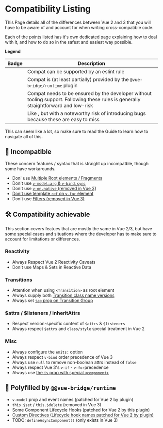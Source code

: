 # Compatibility Listing

This Page details all of the differences between Vue 2 and 3 that you will have to be aware of and account for when writing cross-compatible code.

Each of the points listed has it's own dedicated page explaining how to deal with it, and how to do so in the safest and easiest way possible.

**Legend**

| Badge          | Description                          |
|----------------|--------------------------------------|
| <eslint />     | Compat can be supported by an eslint rule                              |
| <plugin />     | Compat is (at least partially) provided by the `@vue-bridge/runtime` plugin |
| <discipline /> | Compat needs to be ensured by the developer without tooling support. Following these rules is generally straightforward and low-risk  |
| <pitfall />    | Like <discipline />, but with a noteworthy risk of introducing bugs because these are easy to miss |

This can seem like a lot, so make sure to read the Guide to learn how to navigate all of this.

## 🛑 Incompatible

These concern features / syntax that is straight up incompatble, though some have workarounds.

- Don' use [Multiple Root elements / Fragments](./multiple-root-elements.md) <eslint />
- Don't use [`v-model:arg` & `v-bind.sync`](./v-model-arg-sync.md) <eslint />
- Don't use [`v-on.native` (removed in Vue 3)](./v-on-native.md) <eslint />
- [Don't use template `ref` on `v-for` element](./ref-v-for.md) <discipline />
-  Don't use [Filters (removed in Vue 3)](./filter.md) <eslint />

## 🛠 Compatibility achievable

This section covers featues that are mostly the same in Vue 2/3, but have some special cases and situations where the developer has to make sure to account for limitations or differences. 

### Reactivity
- Always Respect Vue 2 Reactivity Caveats <pitfall /> <plugin />
- Don't use Maps & Sets in Reactive Data <discipline />
### Transitions
- Attention when using `<Transition>` as root element <discipline />
- Always supply both [Transition class name versions](./transition-class-names.md) <discipline />
- Always set [`tag` prop on Transition Group](./transition-group-tag.md) <discipline />

### $attrs / $listeners / inheritAttrs
- Respect version-specific content of `$attrs` & `$listeners` <eslint /><plugin />
- Always respect `$attrs` and `class/style` special treatment in Vue 2 <eslint /><plugin />

### Misc

- Always configure the `emits:` option <eslint />
- Always respect `v-bind` order precedence of Vue 3 <pitfall />
- Always use `null` to remove non-boolean attrs instead of `false` <pitfall />
- Always respect Vue 3's `v-if` - `v-for`precedence <eslint />
- Always use [the `is` prop with special `<component>`](./component-is-prop.md) <eslint />

## 🧬 Polyfilled by `@@vue-bridge/runtime`

- `v-model` prop and event names (patched for Vue 2 by plugin) <plugin />
- `this.$set` / `this.$delete` (removed in Vue 3) <plugin /> 
- Some Component Lifecycle Hooks (patched for Vue 2 by this plugin) <plugin />
- [Custom Directives (Lifecycle hook names patched for Vue 2 by plugin)](./custom-directives.md) <plugin />
- TODO: `defineAsyncComponent()` (only exists in Vue 3) <eslint /><plugin />

